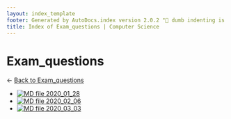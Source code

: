 ```yaml
---
layout: index_template
footer: Generated by AutoDocs.index version 2.0.2 "🦀 dumb indenting is gone 🦀" ⓒ Starwort, 2020
title: Index of Exam_questions | Computer Science
---
```


# Exam_questions

← [Back to Exam_questions](..)

- [![MD file](https://img.icons8.com/windows/512/4a90e2/regular-document.png) 2020_01_28](_preprocess/Paper_1/exam_questions/2020_01_28.md)
- [![MD file](https://img.icons8.com/windows/512/4a90e2/regular-document.png) 2020_02_06](_preprocess/Paper_1/exam_questions/2020_02_06.md)
- [![MD file](https://img.icons8.com/windows/512/4a90e2/regular-document.png) 2020_03_03](_preprocess/Paper_1/exam_questions/2020_03_03.md)
